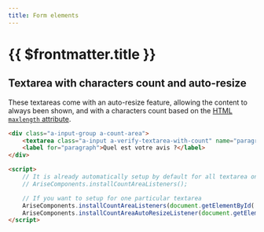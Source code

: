 ```yaml
---
title: Form elements
---
```


# {{ $frontmatter.title }}

## Textarea with characters count and auto-resize

These textareas come with an auto-resize feature, allowing the content to always been shown, and with a characters count based on the [HTML `maxlength` attribute](https://developer.mozilla.org/en-US/docs/Web/HTML/Element/textarea#attr-maxlength).

<PreviewAndCopyCode>

```html
<div class="a-input-group a-count-area">
    <textarea class="a-input a-verify-textarea-with-count" name="paragraph" id="paragraph" maxlength="256">Vous savez, moi je ne crois pas qu’il y ait de bonne ou de mauvaise situation. Moi, si je devais résumer ma vie aujourd’hui avec vous, je dirais que c’est d’abord des rencontres…</textarea>
    <label for="paragraph">Quel est votre avis ?</label>
</div>
```

```html
<script>
    // It is already automatically setup by default for all textarea on a page by calling this function
    // AriseComponents.installCountAreaListeners();

    // If you want to setup for one particular textarea
    AriseComponents.installCountAreaListeners(document.getElementById('paragraph'));
    AriseComponents.installCountAreaAutoResizeListener(document.getElementById('paragraph'));
</script>
```

</PreviewAndCopyCode>
